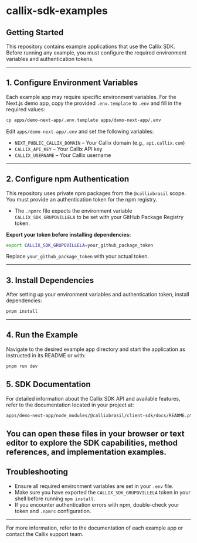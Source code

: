 # callix-sdk-examples

## Getting Started

This repository contains example applications that use the Callix SDK. Before running any example, you must configure the required environment variables and authentication tokens.

---

## 1. Configure Environment Variables

Each example app may require specific environment variables. For the Next.js demo app, copy the provided `.env.template` to `.env` and fill in the required values:

```bash
cp apps/demo-next-app/.env.template apps/demo-next-app/.env
```

Edit `apps/demo-next-app/.env` and set the following variables:

- `NEXT_PUBLIC_CALLIX_DOMAIN` – Your Callix domain (e.g., `api.callix.com`)
- `CALLIX_API_KEY` – Your Callix API key
- `CALLIX_USERNAME` – Your Callix username

---

## 2. Configure npm Authentication

This repository uses private npm packages from the `@callixbrasil` scope. You must provide an authentication token for the npm registry.

- The `.npmrc` file expects the environment variable `CALLIX_SDK_GRUPOVILLELA` to be set with your GitHub Package Registry token.

**Export your token before installing dependencies:**

```bash
export CALLIX_SDK_GRUPOVILLELA=your_github_package_token
```

Replace `your_github_package_token` with your actual token.

---

## 3. Install Dependencies

After setting up your environment variables and authentication token, install dependencies:

```bash
pnpm install
```

---

## 4. Run the Example

Navigate to the desired example app directory and start the application as instructed in its README or with:

```bash
pnpm run dev
```

## 5. SDK Documentation

For detailed information about the Callix SDK API and available features, refer to the documentation located in your project at:

```bash
apps/demo-next-app/node_modules/@callixbrasil/client-sdk/docs/README.pt-BR.md
```

You can open these files in your browser or text editor to explore the SDK capabilities, method references, and implementation examples.
---

## Troubleshooting

- Ensure all required environment variables are set in your `.env` file.
- Make sure you have exported the `CALLIX_SDK_GRUPOVILLELA` token in your shell before running `npm install`.
- If you encounter authentication errors with npm, double-check your token and `.npmrc` configuration.

---

For more information, refer to the documentation of each example app or contact the Callix support team.

